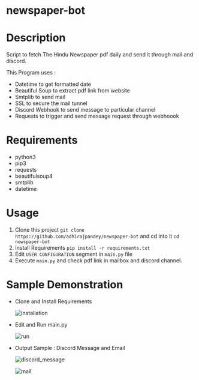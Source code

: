 # newspaper-bot

# Description

Script to fetch The Hindu Newspaper pdf daily and send it through mail and discord.

This Program uses : 
- Datetime to get formatted date
- Beautiful Soup to extract pdf link from website
- Smtplib to send mail
- SSL to secure the mail tunnel
- Discord Webhook to send message to particular channel
- Requests to trigger and send message request through webhoook

# Requirements

- python3
- pip3
- requests
- beautifulsoup4
- smtplib
- datetime

# Usage

1. Clone this project `git clone https://github.com/adhirajpandey/newspaper-bot` and cd into it `cd newspaper-bot`
2. Install Requirements `pip install -r requirements.txt`
3. Edit `USER CONFIGURATION` segment in `main.py` file
4. Execute `main.py` and check pdf link in mailbox and discord channel.

# Sample Demonstration

- Clone and Install Requirements

  ![installation](https://user-images.githubusercontent.com/87516052/199808153-97565f6e-9700-4f88-b42b-323577a7f3a7.png)
  
  
- Edit and Run main.py

  ![run](https://user-images.githubusercontent.com/87516052/199808915-4b7f41d8-8abd-492c-a11e-fe6a6c29a853.png)
  
  
- Output Sample : Discord Message and Email

  ![discord_message](https://user-images.githubusercontent.com/87516052/199809121-3523aa25-ea64-4730-aef7-0dc8c09b1c5d.png)
  
  ![mail](https://user-images.githubusercontent.com/87516052/199809155-8d951de9-a24a-48f8-826c-87e27f00b4bf.png)

